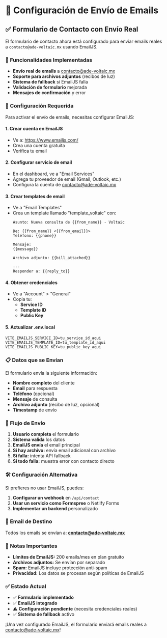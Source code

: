 # 📧 Configuración de Envío de Emails

## ✅ Formulario de Contacto con Envío Real

El formulario de contacto ahora está configurado para enviar emails reales a `contacto@ade-voltaic.mx` usando EmailJS.

### 🚀 Funcionalidades Implementadas

- **Envío real de emails** a contacto@ade-voltaic.mx
- **Soporte para archivos adjuntos** (recibos de luz)
- **Sistema de fallback** si EmailJS falla
- **Validación de formulario** mejorada
- **Mensajes de confirmación** y error

### 🔧 Configuración Requerida

Para activar el envío de emails, necesitas configurar EmailJS:

#### 1. Crear cuenta en EmailJS
- Ve a: https://www.emailjs.com/
- Crea una cuenta gratuita
- Verifica tu email

#### 2. Configurar servicio de email
- En el dashboard, ve a "Email Services"
- Agrega tu proveedor de email (Gmail, Outlook, etc.)
- Configura la cuenta de contacto@ade-voltaic.mx

#### 3. Crear templates de email
- Ve a "Email Templates"
- Crea un template llamado "template_voltaic" con:
  ```
  Asunto: Nueva consulta de {{from_name}} - Voltaic
  
  De: {{from_name}} <{{from_email}}>
  Teléfono: {{phone}}
  
  Mensaje:
  {{message}}
  
  Archivo adjunto: {{bill_attached}}
  
  ---
  Responder a: {{reply_to}}
  ```

#### 4. Obtener credenciales
- Ve a "Account" > "General"
- Copia tu:
  - **Service ID**
  - **Template ID** 
  - **Public Key**

#### 5. Actualizar .env.local
```env
VITE_EMAILJS_SERVICE_ID=tu_service_id_aqui
VITE_EMAILJS_TEMPLATE_ID=tu_template_id_aqui
VITE_EMAILJS_PUBLIC_KEY=tu_public_key_aqui
```

### 📋 Datos que se Envían

El formulario envía la siguiente información:

- **Nombre completo** del cliente
- **Email** para respuesta
- **Teléfono** (opcional)
- **Mensaje** de consulta
- **Archivo adjunto** (recibo de luz, opcional)
- **Timestamp** de envío

### 🔄 Flujo de Envío

1. **Usuario completa** el formulario
2. **Sistema valida** los datos
3. **EmailJS envía** el email principal
4. **Si hay archivo:** envía email adicional con archivo
5. **Si falla:** intenta API fallback
6. **Si todo falla:** muestra error con contacto directo

### 🛠️ Configuración Alternativa

Si prefieres no usar EmailJS, puedes:

1. **Configurar un webhook** en `/api/contact`
2. **Usar un servicio como Formspree** o Netlify Forms
3. **Implementar un backend** personalizado

### 📧 Email de Destino

Todos los emails se envían a: **contacto@ade-voltaic.mx**

### 🚨 Notas Importantes

- **Límites de EmailJS:** 200 emails/mes en plan gratuito
- **Archivos adjuntos:** Se envían por separado
- **Spam:** EmailJS incluye protección anti-spam
- **Privacidad:** Los datos se procesan según políticas de EmailJS

### ✅ Estado Actual

- ✅ **Formulario implementado**
- ✅ **EmailJS integrado**
- ⚠️ **Configuración pendiente** (necesita credenciales reales)
- ✅ **Sistema de fallback** activo

¡Una vez configurado EmailJS, el formulario enviará emails reales a contacto@ade-voltaic.mx!
